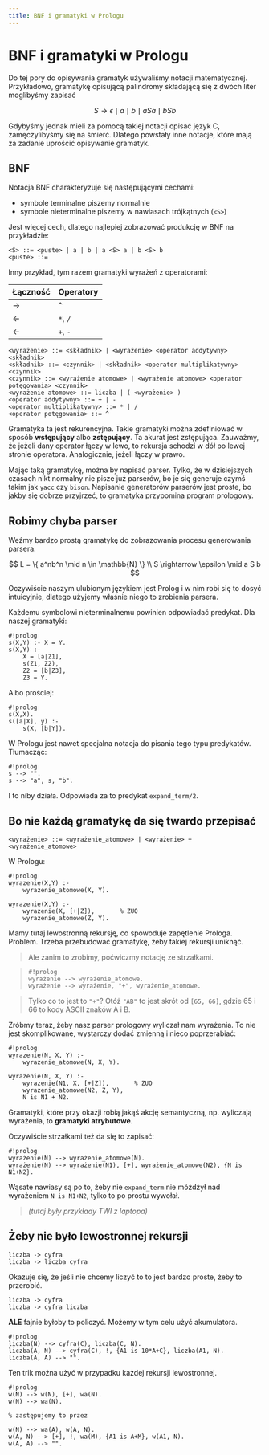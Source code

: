 ```yaml
---
title: BNF i gramatyki w Prologu
---
```


# BNF i gramatyki w Prologu

Do tej pory do opisywania gramatyk używaliśmy notacji matematycznej. Przykładowo, gramatykę opisującą palindromy składającą się z dwóch liter moglibyśmy zapisać

$$
S \rightarrow \epsilon \mid a \mid b \mid a S a \mid b S b
$$

Gdybyśmy jednak mieli za pomocą takiej notacji opisać język C, zamęczylibyśmy się na śmierć. Dlatego powstały inne notacje, które mają za zadanie uprościć opisywanie gramatyk.

## BNF

Notacja BNF charakteryzuje się następującymi cechami:

- symbole terminalne piszemy normalnie
- symbole nieterminalne piszemy w nawiasach trójkątnych (`<S>`)

Jest więcej cech, dlatego najlepiej zobrazować produkcję w BNF na przykładzie:

    <S> ::= <puste> | a | b | a <S> a | b <S> b
    <puste> ::=

Inny przykład, tym razem gramatyki wyrażeń z operatorami:

| Łączność | Operatory |
|-|-|
| &rarr; | `^` |
| &larr; | `*`, `/` |
| &larr; | `+`, `-` |

    <wyrażenie> ::= <składnik> | <wyrażenie> <operator addytywny> <składnik>
    <składnik> ::= <czynnik> | <składnik> <operator multiplikatywny> <czynnik>
    <czynnik> ::= <wyrażenie atomowe> | <wyrażenie atomowe> <operator potęgowania> <czynnik>
    <wyrażenie atomowe> ::= liczba | ( <wyrażenie> )
    <operator addytywny> ::= + | -
    <operator multiplikatywny> ::= * | /
    <operator potęgowania> ::= ^

Gramatyka ta jest rekurencyjna. Takie gramatyki można zdefiniować w sposób **wstępujący** albo **zstępujący**. Ta akurat jest zstępująca.
Zauważmy, że jeżeli dany operator łączy w lewo, to rekursja schodzi w dół po lewej stronie operatora. Analogicznie, jeżeli łączy w prawo.

Mając taką gramatykę, można by napisać parser. Tylko, że w dzisiejszych czasach nikt normalny nie pisze już parserów, bo je się generuje czymś takim jak `yacc` czy `bison`. Napisanie generatorów parserów jest proste, bo jakby się dobrze przyjrzeć, to gramatyka przypomina program prologowy.

## Robimy chyba parser

Weźmy bardzo prostą gramatykę do zobrazowania procesu generowania parsera.

$$
L = \{ a^nb^n \mid n \in \mathbb{N} \} \\
S \rightarrow \epsilon \mid a S b
$$

Oczywiście naszym ulubionym językiem jest Prolog i w nim robi się to dosyć intuicyjnie, dlatego użyjemy właśnie niego to zrobienia parsera.

Każdemu symbolowi nieterminalnemu powinien odpowiadać predykat.
Dla naszej gramatyki:

    #!prolog
    s(X,Y) :- X = Y.
    s(X,Y) :-
        X = [a|Z1],
        s(Z1, Z2),
        Z2 = [b|Z3],
        Z3 = Y.

Albo prościej:

    #!prolog
    s(X,X).
    s([a|X], y) :-
        s(X, [b|Y]).

W Prologu jest nawet specjalna notacja do pisania tego typu predykatów. Tłumacząc:

    #!prolog
    s --> "".
    s --> "a", s, "b".

I to niby działa. Odpowiada za to predykat `expand_term/2`.

## Bo nie każdą gramatykę da się twardo przepisać

    <wyrażenie> ::= <wyrażenie_atomowe> | <wyrażenie> + <wyrażenie_atomowe>

W Prologu:

    #!prolog
    wyrazenie(X,Y) :-
        wyrazenie_atomowe(X, Y).
    
    wyrazenie(X,Y) :-
        wyrazenie(X, [+|Z]),       % ZUO
        wyrazenie_atomowe(Z, Y).

Mamy tutaj lewostronną rekursję, co spowoduje zapętlenie Prologa. Problem. Trzeba przebudować gramatykę, żeby takiej rekursji uniknąć.

> Ale zanim to zrobimy, poćwiczmy notację ze strzałkami.

>     #!prolog
>     wyrażenie --> wyrażenie_atomowe.
>     wyrażenie --> wyrażenie, "+", wyrażenie_atomowe.

> Tylko co to jest to `"+"`? Otóż `"AB"` to jest skrót od `[65, 66]`, gdzie 65 i 66 to kody ASCII znaków A i B.

Zróbmy teraz, żeby nasz parser prologowy wyliczał nam wyrażenia. To nie jest skomplikowane, wystarczy dodać zmienną i nieco poprzerabiać:

    #!prolog
    wyrazenie(N, X, Y) :-
        wyrazenie_atomowe(N, X, Y).
    
    wyrazenie(N, X, Y) :-
        wyrazenie(N1, X, [+|Z]),       % ZUO
        wyrazenie_atomowe(N2, Z, Y),
        N is N1 + N2.

Gramatyki, które przy okazji robią jakąś akcję semantyczną, np. wyliczają wyrażenia, to **gramatyki atrybutowe**. 

Oczywiście strzałkami też da się to zapisać:

    #!prolog
    wyrażenie(N) --> wyrażenie_atomowe(N).
    wyrażenie(N) --> wyrażenie(N1), [+], wyrażenie_atomowe(N2), {N is N1+N2}.

Wąsate nawiasy są po to, żeby nie `expand_term` nie móżdżył nad wyrażeniem `N is N1+N2`, tylko to po prostu wywołał.

> _(tutaj były przykłady TWI z laptopa)_

## Żeby nie było lewostronnej rekursji

    liczba -> cyfra
    liczba -> liczba cyfra

Okazuje się, że jeśli nie chcemy liczyć to to jest bardzo proste, żeby to przerobić.

    liczba -> cyfra
    liczba -> cyfra liczba

**ALE** fajnie byłoby to policzyć. Możemy w tym celu użyć akumulatora.

    #!prolog
    liczba(N) --> cyfra(C), liczba(C, N).
    liczba(A, N) --> cyfra(C), !, {A1 is 10*A+C}, liczba(A1, N).
    liczba(A, A) --> "".

Ten trik można użyć w przypadku każdej rekursji lewostronnej.

    #!prolog
    w(N) --> w(N), [+], wa(N).
    w(N) --> wa(N).

    % zastępujemy to przez

    w(N) --> wa(A), w(A, N).
    w(A, N) --> [+], !, wa(M), {A1 is A+M}, w(A1, N).
    w(A, A) --> "".
